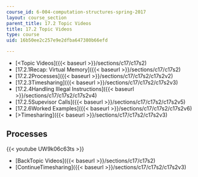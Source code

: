 ```yaml
---
course_id: 6-004-computation-structures-spring-2017
layout: course_section
parent_title: 17.2 Topic Videos
title: 17.2 Topic Videos
type: course
uid: 16b50ee2c257e9e2dfba647380b66efd

---
```


*   [<Topic Videos]({{< baseurl >}}/sections/c17/c17s2)
*   [17.2.1Recap: Virtual Memory]({{< baseurl >}}/sections/c17/c17s2)
*   [17.2.2Processes]({{< baseurl >}}/sections/c17/c17s2/c17s2v2)
*   [17.2.3Timesharing]({{< baseurl >}}/sections/c17/c17s2/c17s2v3)
*   [17.2.4Handling Illegal Instructions]({{< baseurl >}}/sections/c17/c17s2/c17s2v4)
*   [17.2.5Supevisor Calls]({{< baseurl >}}/sections/c17/c17s2/c17s2v5)
*   [17.2.6Worked Examples]({{< baseurl >}}/sections/c17/c17s2/c17s2v6)
*   [\>Timesharing]({{< baseurl >}}/sections/c17/c17s2/c17s2v3)

Processes
---------

{{< youtube UW9k06c63ts >}}

*   [BackTopic Videos]({{< baseurl >}}/sections/c17/c17s2)
*   [ContinueTimesharing]({{< baseurl >}}/sections/c17/c17s2/c17s2v3)